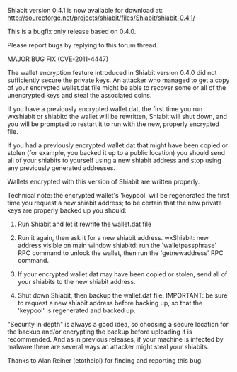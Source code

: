 Shiabit version 0.4.1 is now available for download at:
http://sourceforge.net/projects/shiabit/files/Shiabit/shiabit-0.4.1/

This is a bugfix only release based on 0.4.0.

Please report bugs by replying to this forum thread.

MAJOR BUG FIX  (CVE-2011-4447)

The wallet encryption feature introduced in Shiabit version 0.4.0 did not sufficiently secure the private keys. An attacker who
managed to get a copy of your encrypted wallet.dat file might be able to recover some or all of the unencrypted keys and steal the
associated coins.

If you have a previously encrypted wallet.dat, the first time you run wxshiabit or shiabitd the wallet will be rewritten, Shiabit will
shut down, and you will be prompted to restart it to run with the new, properly encrypted file.

If you had a previously encrypted wallet.dat that might have been copied or stolen (for example, you backed it up to a public
location) you should send all of your shiabits to yourself using a new shiabit address and stop using any previously generated addresses.

Wallets encrypted with this version of Shiabit are written properly.

Technical note: the encrypted wallet's 'keypool' will be regenerated the first time you request a new shiabit address; to be certain that the
new private keys are properly backed up you should:

1. Run Shiabit and let it rewrite the wallet.dat file

2. Run it again, then ask it for a new shiabit address.
wxShiabit: new address visible on main window
shiabitd: run the 'walletpassphrase' RPC command to unlock the wallet,  then run the 'getnewaddress' RPC command.

3. If your encrypted wallet.dat may have been copied or stolen, send all of your shiabits to the new shiabit address.

4. Shut down Shiabit, then backup the wallet.dat file.
IMPORTANT: be sure to request a new shiabit address before backing up, so that the 'keypool' is regenerated and backed up.

"Security in depth" is always a good idea, so choosing a secure location for the backup and/or encrypting the backup before uploading it is recommended. And as in previous releases, if your machine is infected by malware there are several ways an attacker might steal your shiabits.

Thanks to Alan Reiner (etotheipi) for finding and reporting this bug.

